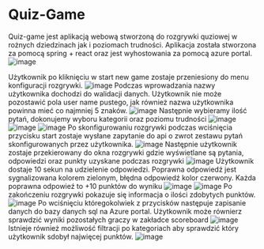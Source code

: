 # Quiz-Game
Quiz-game jest aplikacją webową stworzoną do rozgrywki quziowej w rożnych dziedzinach jak i poziomach trudności. Aplikacja została stworzona za pomocą spring + react oraz jest wyhostowania za pomocą azure portal.
![image](https://github.com/Avivir/Quiz-Game/assets/96440429/bf786b02-eb73-4c25-abd5-7393b5edea43)

Użytkownik po kliknięciu w start new game zostaje przeniesiony do menu konfiguracji rozgrywki.
![image](https://github.com/Avivir/Quiz-Game/assets/96440429/d23b16ca-3e1f-478b-a8c9-b12bb3e48e62)
Podczas wprowadzania nazwy użytkownika dochodzi do walidacji danych. Użytkownik nie może pozostawić pola user name pustego, jak również nazwa użytkownika powinna mieć co najmniej 5 znaków.
![image](https://github.com/Avivir/Quiz-Game/assets/96440429/c3cad982-35f4-49c4-8d03-6d94d24d0100)
Następnie wybieramy ilość pytań, dokonujemy wyboru kategorii oraz poziomu trudności
![image](https://github.com/Avivir/Quiz-Game/assets/96440429/9e469f65-83cb-41b2-b633-c6147da53492)
![image](https://github.com/Avivir/Quiz-Game/assets/96440429/417e087b-ea58-45b3-af83-f876611bf71f)
![image](https://github.com/Avivir/Quiz-Game/assets/96440429/08be628c-f5a2-435d-85d6-e74db9bf0699)
Po skonfigurowaniu rozgrywki podczas wciśnięcia przycisku start zostaje wysłane zapytanie do api o zwrot zestawu pytań skonfigurowanych przez użytkownika.
![image](https://github.com/Avivir/Quiz-Game/assets/96440429/cbb47d72-b567-4806-80d9-4692aaaa3471)
Następnie użytkownik zostaje przekierowany do okna rozgrywki gdzie wyświetlane są pytania, odpowiedzi oraz punkty uzyskane podczas rozgrywki
![image](https://github.com/Avivir/Quiz-Game/assets/96440429/9a35d84b-2c53-4f93-b278-273b4bc8058c)
Użytkownik dostaje 10 sekun na udzielenie odpowiedzi. Poprawna odpowiedź jest sygnalizowana kolorem zielonym, błędna odpowiedź kolor czerwony. Każda poprawna odpowieź to +10 punktów do wyniku
![image](https://github.com/Avivir/Quiz-Game/assets/96440429/2d4cbc98-f45e-48a6-a3d7-7a99ef1bf7d2)
![image](https://github.com/Avivir/Quiz-Game/assets/96440429/32631cb1-6b6c-4e7f-b756-60ac1a92cca8)
Po zakończeniu rozgrywki pokazuje się informacja o ilości zdobytych punktów.
![image](https://github.com/Avivir/Quiz-Game/assets/96440429/6c72d1cd-5fee-41f6-910c-b26fb7c318f8)
Po wciśnięciu któregokolwiek z przycisków następuje zapisanie danych do bazy danych sql na Azure portal.
Użytkownik może równierz sprawdzić wyniki pozostałych graczy w zakładce scoreboard
![image](https://github.com/Avivir/Quiz-Game/assets/96440429/b653f66d-bd84-48b5-95e1-50957b6a41bb)
Istnieje również możliwość filtracji po kategoriach aby sprawdzić który użytkownik sdobył najwięcej punktów.
![image](https://github.com/Avivir/Quiz-Game/assets/96440429/8b49e043-f87a-4c69-a1c6-a5a2d6fed9c7)
